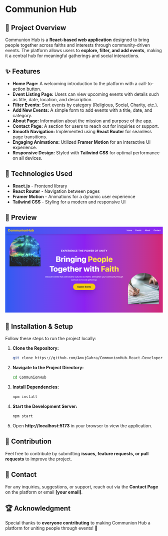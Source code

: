 # Communion Hub

## 📌 Project Overview
Communion Hub is a **React-based web application** designed to bring people together across faiths and interests through community-driven events. The platform allows users to **explore, filter, and add events**, making it a central hub for meaningful gatherings and social interactions.

## ✨ Features
- **Home Page:** A welcoming introduction to the platform with a call-to-action button.
- **Event Listing Page:** Users can view upcoming events with details such as title, date, location, and description.
- **Filter Events:** Sort events by category (Religious, Social, Charity, etc.).
- **Add New Events:** A simple form to add events with a title, date, and category.
- **About Page:** Information about the mission and purpose of the app.
- **Contact Page:** A section for users to reach out for inquiries or support.
- **Smooth Navigation:** Implemented using **React Router** for seamless page transitions.
- **Engaging Animations:** Utilized **Framer Motion** for an interactive UI experience.
- **Responsive Design:** Styled with **Tailwind CSS** for optimal performance on all devices.

## 🚀 Technologies Used
- **React.js** - Frontend library
- **React Router** - Navigation between pages
- **Framer Motion** - Animations for a dynamic user experience
- **Tailwind CSS** - Styling for a modern and responsive UI

## 📸 Preview

![CommunionHub](CommunionHub.png)

## 🔧 Installation & Setup
Follow these steps to run the project locally:

1. **Clone the Repository:**
   ```bash
   git clone https://github.com/AnujGahra/CommunionHub-React-Developer.git
   ```
2. **Navigate to the Project Directory:**
   ```bash
   cd CommunionHub
   ```
3. **Install Dependencies:**
   ```bash
   npm install
   ```
4. **Start the Development Server:**
   ```bash
   npm start
   ```
5. Open **http://localhost:5173** in your browser to view the application.

## 🤝 Contribution
Feel free to contribute by submitting **issues, feature requests, or pull requests** to improve the project.

## 📩 Contact
For any inquiries, suggestions, or support, reach out via the **Contact Page** on the platform or email **[your email]**.

## 🏆 Acknowledgment
Special thanks to **everyone contributing** to making Communion Hub a platform for uniting people through events! 🎉
